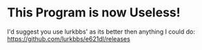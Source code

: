 # This Program is now Useless!

I'd suggest you use lurkbbs' as its better then anything I could do: https://github.com/lurkbbs/e621dl/releases

